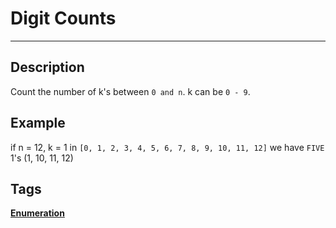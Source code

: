 # Digit Counts
-----
## Description
Count the number of k's between ```0 and n```. k can be ```0 - 9```.

## Example
if n = 12, k = 1 in
```[0, 1, 2, 3, 4, 5, 6, 7, 8, 9, 10, 11, 12]```
we have ```FIVE``` 1's (1, 10, 11, 12)



## Tags
**[Enumeration](http://www.lintcode.com/tag/enumeration/)**